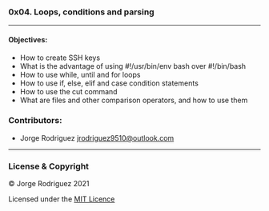 ### 0x04. Loops, conditions and parsing  
---  
#### Objectives:  
- How to create SSH keys  
- What is the advantage of using #!/usr/bin/env bash over #!/bin/bash  
- How to use while, until and for loops  
- How to use if, else, elif and case condition statements  
- How to use the cut command  
- What are files and other comparison operators, and how to use them  
### Contributors:  
- Jorge Rodriguez <jrodriguez9510@outlook.com>  
---  
### License & Copyright  
© Jorge Rodriguez 2021  
  
Licensed under the [MIT Licence](LICENSE)  